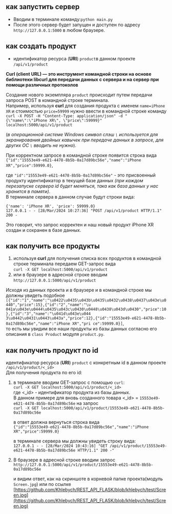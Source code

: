 ## как запустить сервер
+ Вводим в терминале команду:```python main.py```
+ После этого сервер будет запущен и доступен по адресу `http://127.0.0.1:5000` в любом браузере.

## как создать продукт
+ идентификатор ресурса (**URI**) `product`в данном проекте `/api/v1/product`  

**Curl (client URL) — это инструмент командной строки на основе библиотеки libcurl для передачи данных с сервера и
  на сервер при помощи различных протоколов**  

Cоздание нового экземпляра `product` происходит путем передачи запроса POST в командной строке терминала.  
Например, используя **curl** для создания продукта  c именем `name=iPhone XR` и стоимостью `price=59999`
нужно ввести в командной строке команду  
`curl -X POST -H "Content-Type: application/json" -d "{\"name\":\"iPhone XR\", \"price\":59999}" 
localhost:5000/api/v1/product`

(*в операционной системе Windows символ слэш `\` используется для экранирования двойных кавычек 
при передаче данных в запросе, для других ОС  `\` вводить не нужно*).  

При корректном запросе в командной строке появится строка вида  
`{"id":"15553e49-e621-4478-8b5b-0a17d89bc56e","name":"iPhone XR","price":59999.0}`,  

где `"id":"15553e49-e621-4478-8b5b-0a17d89bc56e"` - это присвоенный продукту идентификатор в текущей базе
данных *(при каждом перезапуске сервера id будет меняться, така как база данных у нас хранится в памяти)*.  
В терминале сервера в данном случае будут строки вида:  

    {'name': 'iPhone XR', 'price': 59999.0}  
    127.0.0.1 - - [28/Mar/2024 10:27:36] "POST /api/v1/product HTTP/1.1" 200 -

Это говорит, что запрос корректен и наш новый продукт iPhone XR создан и сохранен в 
базе данных.


    
## как получить все продукты
1. используя **curl** для получения списка всех продуктов в командной строке терминала передаем GET-запрос вида  
`curl -X GET localhost:5000/api/v1/product`  
2. или в браузере в адресной строке вводим  
  `http://127.0.0.1:5000/api/v1/product`
  
Исходя из данных проекта и в браузере и в командной строке мы должны увидеть подобное 
`[{"id":"1","name":"\u0422\u0435\u043b\u0435\u0432\u0438\u0437\u043e\u0440","price":15},{"id":"2","name":"\u
041a\u043e\u0444\u0435\u043c\u0430\u0448\u0438\u043d\u0430","price":10},{"id":"3","name":"\u041d\u043e\u044
3\u0442\u0431\u0443\u043a","price":12},{"id":"15553e49-e621-4478-8b5b-0a17d89bc56e","name":"iPhone XR","pri
ce":59999.0}]`,  
то есть мы увидим все наши продукты из базы данных согласно его описания в `class Product` модуля `product.py`.  



## как получить продукт по id
идентификатор ресурса (**URI**) `product` с конкретным id в данном проекте `/api/v1/product/<_id>`  
Для получения продуктa по его id:  
1. в терминале вводим GET-запрос с помощью `curl`:  
`curl -X GET localhost:5000/api/v1/product/<_id>`  
где <_id> - идентификатор продукта из базы данных.  
B данном примере для вновь созданного товара <_id> = `15553e49-e621-4478-8b5b-0a17d89bc56e` на запрос  
`curl -X GET localhost:5000/api/v1/product/15553e49-e621-4478-8b5b-0a17d89bc56e`  

    в ответ должна вернуться строка вида  
  `{"id":"15553e49-e621-4478-8b5b-0a17d89bc56e","name":"iPhone XR","price":59999.0}`

    в терминале сервера  мы должны увидеть строку вида:  
    `127.0.0.1 - - [28/Mar/2024 10:43:16] "GET /api/v1/product/15553e49-e621-4478-8b5b-0a17d89bc56e HTTP/1.1" 200 -"`

2. В браузере в адресной строке вводим запрос  
`http://127.0.0.1:5000/api/v1/product/15553e49-e621-4478-8b5b-0a17d89bc56e`  

    и видим ответ, как на скриншоте в корневой папке проекта(модуль `Screen.jpg`) или по ссылке  
[https://github.com/Khlebych/REST_API_FLASK/blob/khlebych/test/Screen.jpg](https://github.com/Khlebych/REST_API_FLASK/blob/khlebych/test/Screen.jpg)
